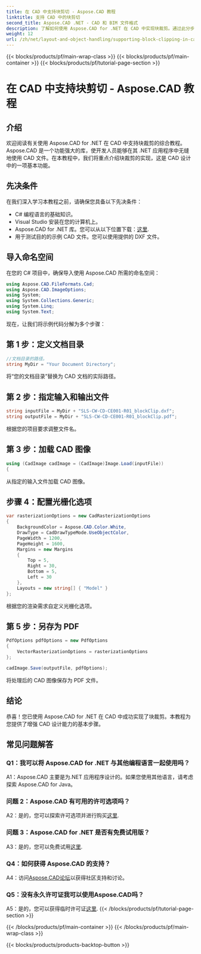 ```yaml
---
title: 在 CAD 中支持块剪切 - Aspose.CAD 教程
linktitle: 支持 CAD 中的块剪切
second_title: Aspose.CAD .NET - CAD 和 BIM 文件格式
description: 了解如何使用 Aspose.CAD for .NET 在 CAD 中实现块裁剪。通过此分步教程增强您的设计能力。
weight: 12
url: /zh/net/layout-and-object-handling/supporting-block-clipping-in-cad/
---
```


{{< blocks/products/pf/main-wrap-class >}}
{{< blocks/products/pf/main-container >}}
{{< blocks/products/pf/tutorial-page-section >}}

# 在 CAD 中支持块剪切 - Aspose.CAD 教程

## 介绍

欢迎阅读有关使用 Aspose.CAD for .NET 在 CAD 中支持块裁剪的综合教程。 Aspose.CAD 是一个功能强大的库，使开发人员能够在其 .NET 应用程序中无缝地使用 CAD 文件。在本教程中，我们将重点介绍块裁剪的实现，这是 CAD 设计中的一项基本功能。

## 先决条件

在我们深入学习本教程之前，请确保您具备以下先决条件：

- C# 编程语言的基础知识。
- Visual Studio 安装在您的计算机上。
-  Aspose.CAD for .NET 库。您可以从以下位置下载：[这里](https://releases.aspose.com/cad/net/).
- 用于测试目的的示例 CAD 文件。您可以使用提供的 DXF 文件。

## 导入命名空间

在您的 C# 项目中，确保导入使用 Aspose.CAD 所需的命名空间：

```csharp
using Aspose.CAD.FileFormats.Cad;
using Aspose.CAD.ImageOptions;
using System;
using System.Collections.Generic;
using System.Linq;
using System.Text;
```

现在，让我们将示例代码分解为多个步骤：

## 第 1 步：定义文档目录

```csharp
//文档目录的路径。
string MyDir = "Your Document Directory";
```

将“您的文档目录”替换为 CAD 文档的实际路径。

## 第 2 步：指定输入和输出文件

```csharp
string inputFile = MyDir + "SLS-CW-CD-CE001-R01_blockClip.dxf";
string outputFile = MyDir + "SLS-CW-CD-CE001-R01_blockClip.pdf";
```

根据您的项目要求调整文件名。

## 第 3 步：加载 CAD 图像

```csharp
using (CadImage cadImage = (CadImage)Image.Load(inputFile))
{
```

从指定的输入文件加载 CAD 图像。

## 步骤 4：配置光栅化选项

```csharp
var rasterizationOptions = new CadRasterizationOptions
{
    BackgroundColor = Aspose.CAD.Color.White,
    DrawType = CadDrawTypeMode.UseObjectColor,
    PageWidth = 1200,
    PageHeight = 1600,
    Margins = new Margins
    {
        Top = 5,
        Right = 30,
        Bottom = 5,
        Left = 30
    },
    Layouts = new string[] { "Model" }
};
```

根据您的渲染需求自定义光栅化选项。

## 第 5 步：另存为 PDF

```csharp
PdfOptions pdfOptions = new PdfOptions
{
    VectorRasterizationOptions = rasterizationOptions
};

cadImage.Save(outputFile, pdfOptions);
```

将处理后的 CAD 图像保存为 PDF 文件。

## 结论

恭喜！您已使用 Aspose.CAD for .NET 在 CAD 中成功实现了块裁剪。本教程为您提供了增强 CAD 设计能力的基本步骤。

## 常见问题解答

### Q1：我可以将 Aspose.CAD for .NET 与其他编程语言一起使用吗？

A1：Aspose.CAD 主要是为.NET 应用程序设计的。如果您使用其他语言，请考虑探索 Aspose.CAD for Java。

### 问题 2：Aspose.CAD 有可用的许可选项吗？

 A2：是的，您可以探索许可选项并进行购买[这里](https://purchase.aspose.com/buy).

### 问题 3：Aspose.CAD for .NET 是否有免费试用版？

A3：是的，您可以免费试用[这里](https://releases.aspose.com/).

### Q4：如何获得 Aspose.CAD 的支持？

 A4：访问[Aspose.CAD论坛](https://forum.aspose.com/c/cad/19)以获得社区支持和讨论。

### Q5：没有永久许可证我可以使用Aspose.CAD吗？

 A5：是的，您可以获得临时许可证[这里](https://purchase.aspose.com/temporary-license/).
{{< /blocks/products/pf/tutorial-page-section >}}

{{< /blocks/products/pf/main-container >}}
{{< /blocks/products/pf/main-wrap-class >}}

{{< blocks/products/products-backtop-button >}}
